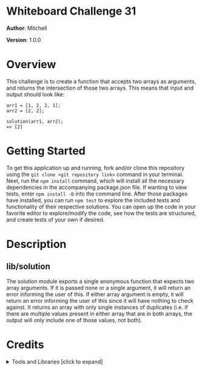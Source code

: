 # Whiteboard Challenge 31

**Author**: Mitchell

**Version**: 1.0.0

# Overview
This challenge is to create a function that accepts two arrays as arguments, and returns the intersection of those two arrays. This means that input and output should look like:
```
arr1 = [1, 2, 2, 1];
arr2 = [2, 2];

solution(arr1, arr2);
=> [2]
```

# Getting Started
To get this application up and running, fork and/or clone this repository using the `git clone <git repository link>` command in your terminal. Next, run the `npm install` command, which will install all the necessary dependencies in the accompanying package.json file. If wanting to view tests, enter `npm install -D` into the command line. After those packages have installed, you can run `npm test` to explore the included tests and functionality of their respective solutions. You can open up the code in your favorite editor to explore/modify the code, see how the tests are structured, and create tests of your own if desired.

# Description
## lib/solution
The solution module exports a single anonymous function that expects two array arguments. If it is passed none or a single argument, it will return an error informing the user of this. If either array argument is empty, it will return an error informing the user of this since it will have nothing to check against. It returns an array with only single instances of duplicates (i.e. if there are multiple values present in either array that are in both arrays, the output will only include one of those values, not both).

# Credits 
**<details>**
  <summary>Tools and Libraries [click to expand]</summary>

  * [ESLint](https://www.npmjs.com/package/eslint) ~ npmjs.com/package/eslint
  * [Jest](https://facebook.github.io/jest/) ~ facebook.github.io/jest/
</details>

